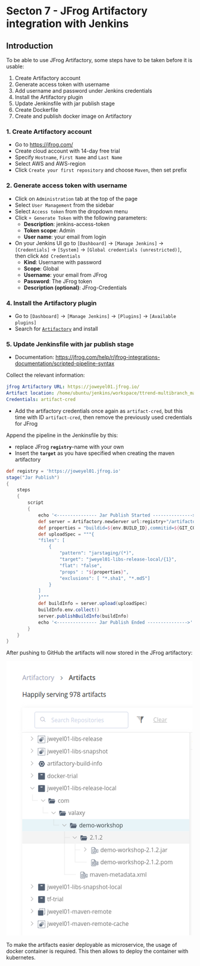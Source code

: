 # Secton 7 - JFrog Artifactory integration with Jenkins

## Introduction
To be able to use JFrog Artifactory, some steps have to be taken before it is usable:
1. Create Artifactory account
2. Generate access token with username
3. Add username and password under Jenkins credentials
4. Install the Artifactory plugin
5. Update Jenkinsfile with jar publish stage
6. Create Dockerfile
7. Create and publish docker image on Artifactory


### 1. Create Artifactory account
- Go to https://jfrog.com/
- Create cloud account with 14-day free trial
- Specify `Hostname`, `First Name` and `Last Name`
- Select AWS and AWS-region
- Click `Create your first repository` and choose `Maven`, then set prefix

### 2. Generate access token with username
- Click on `Administration` tab at the top of the page
- Select `User Management` from the sidebar
- Select `Access token` from the dropdown menu
- Click `+ Generate Token` with the following parameters:
  - **Description**: jenkins-access-token
  - **Token scope**: Admin
  - **User name**: your email from login
- On your Jenkins UI go to `[Dashboard]` -> `[Manage Jenkins]` -> `[Credentials]` -> `[System]` -> `[Global credentials (unrestricted)]`, then click `Add Credentials`
  - **Kind**: Username with password
  - **Scope**: Global
  - **Username**: your email from JFrog
  - **Password**: The JFrog token
  - **Description (optional)**: JFrog-Credentials
  
### 4. Install the Artifactory plugin
- Go to `[Dashboard]` -> `[Manage Jenkins]` -> `[Plugins]` -> `[Available plugins]`
- Search for [`Artifactory`](https://plugins.jenkins.io/artifactory) and install


### 5. Update Jenkinsfile with jar publish stage
- Documentation: https://jfrog.com/help/r/jfrog-integrations-documentation/scripted-pipeline-syntax

Collect the relevant information:
```yml
jfrog Artifactory URL: https://joweyel01.jfrog.io/
Artifact location: /home/ubuntu/jenkins/workspace/ttrend-multibranch_main/jarstaging/com/valaxy/demo-workshop/2.1.2
Credentials: artifact-cred
```
- Add the artifactory credentials once again as `artifact-cred`, but this time with ID `artifact-cred`, then remove the previously used credentials for JFrog 

Append the pipeline in the Jenkinsfile by this: 
- replace JFrog **`registry`**-name with your own
- Insert the **`target`** as you have specified when creating the maven artifactory

```groovy
def registry = 'https://joweyel01.jfrog.io'
stage("Jar Publish") 
{
    steps 
    {
        script 
        {
            echo '<--------------- Jar Publish Started --------------->'
            def server = Artifactory.newServer url:registry+"/artifactory" ,  credentialsId:"artifact-cred"
            def properties = "buildid=${env.BUILD_ID},commitid=${GIT_COMMIT}";
            def uploadSpec = """{
            "files": [
                {
                    "pattern": "jarstaging/(*)",
                    "target": "jweyel01-libs-release-local/{1}",
                    "flat": "false",
                    "props" : "${properties}",
                    "exclusions": [ "*.sha1", "*.md5"]
                }
            ]
            }"""
            def buildInfo = server.upload(uploadSpec)
            buildInfo.env.collect()
            server.publishBuildInfo(buildInfo)
            echo '<--------------- Jar Publish Ended --------------->'  
        }
    }   
}   
```
After pushing to GitHub the artifacts will now stored in the JFrog artifactory:

![alt text](imgs/artifacts.png)

To make the artifacts easier deployable as microservice, the usage of docker container is required. This then allows to deploy the container with kubernetes.
